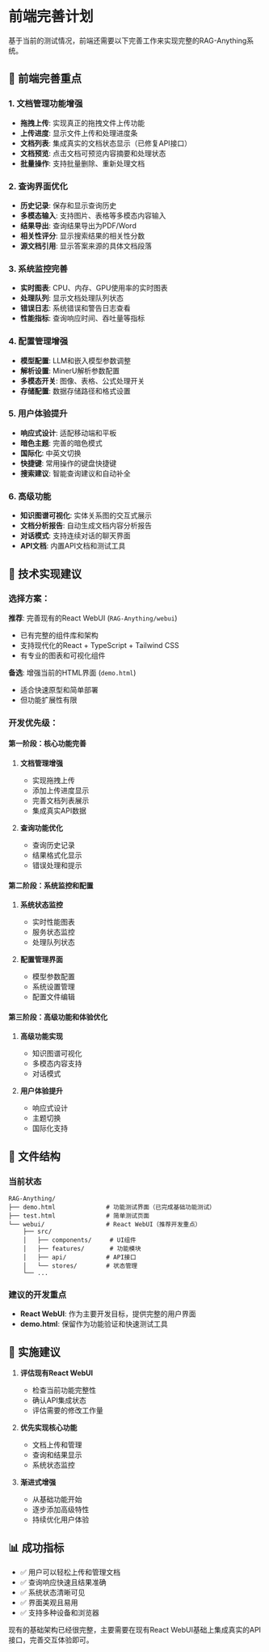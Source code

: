# 前端完善计划

基于当前的测试情况，前端还需要以下完善工作来实现完整的RAG-Anything系统。

## 🎯 前端完善重点

### 1. **文档管理功能增强**
- **拖拽上传**: 实现真正的拖拽文件上传功能
- **上传进度**: 显示文件上传和处理进度条
- **文档列表**: 集成真实的文档状态显示（已修复API接口）
- **文档预览**: 点击文档可预览内容摘要和处理状态
- **批量操作**: 支持批量删除、重新处理文档

### 2. **查询界面优化**
- **历史记录**: 保存和显示查询历史
- **多模态输入**: 支持图片、表格等多模态内容输入
- **结果导出**: 查询结果导出为PDF/Word
- **相关性评分**: 显示搜索结果的相关性分数
- **源文档引用**: 显示答案来源的具体文档段落

### 3. **系统监控完善**
- **实时图表**: CPU、内存、GPU使用率的实时图表
- **处理队列**: 显示文档处理队列状态
- **错误日志**: 系统错误和警告日志查看
- **性能指标**: 查询响应时间、吞吐量等指标

### 4. **配置管理增强**
- **模型配置**: LLM和嵌入模型参数调整
- **解析设置**: MinerU解析参数配置
- **多模态开关**: 图像、表格、公式处理开关
- **存储配置**: 数据存储路径和格式设置

### 5. **用户体验提升**
- **响应式设计**: 适配移动端和平板
- **暗色主题**: 完善的暗色模式
- **国际化**: 中英文切换
- **快捷键**: 常用操作的键盘快捷键
- **搜索建议**: 智能查询建议和自动补全

### 6. **高级功能**
- **知识图谱可视化**: 实体关系图的交互式展示
- **文档分析报告**: 自动生成文档内容分析报告
- **对话模式**: 支持连续对话的聊天界面
- **API文档**: 内置API文档和测试工具

## 🔧 技术实现建议

### 选择方案：

**推荐**: 完善现有的React WebUI (`RAG-Anything/webui`)
- 已有完整的组件库和架构
- 支持现代化的React + TypeScript + Tailwind CSS
- 有专业的图表和可视化组件

**备选**: 增强当前的HTML界面 (`demo.html`)
- 适合快速原型和简单部署
- 但功能扩展性有限

### 开发优先级：

#### 第一阶段：核心功能完善
1. **文档管理增强**
   - 实现拖拽上传
   - 添加上传进度显示
   - 完善文档列表展示
   - 集成真实API数据

2. **查询功能优化**
   - 查询历史记录
   - 结果格式化显示
   - 错误处理和提示

#### 第二阶段：系统监控和配置
1. **系统状态监控**
   - 实时性能图表
   - 服务状态监控
   - 处理队列状态

2. **配置管理界面**
   - 模型参数配置
   - 系统设置管理
   - 配置文件编辑

#### 第三阶段：高级功能和体验优化
1. **高级功能实现**
   - 知识图谱可视化
   - 多模态内容支持
   - 对话模式

2. **用户体验提升**
   - 响应式设计
   - 主题切换
   - 国际化支持

## 📁 文件结构

### 当前状态
```
RAG-Anything/
├── demo.html              # 功能测试界面（已完成基础功能测试）
├── test.html              # 简单测试页面
└── webui/                 # React WebUI（推荐开发重点）
    ├── src/
    │   ├── components/     # UI组件
    │   ├── features/       # 功能模块
    │   ├── api/           # API接口
    │   └── stores/        # 状态管理
    └── ...
```

### 建议的开发重点
- **React WebUI**: 作为主要开发目标，提供完整的用户界面
- **demo.html**: 保留作为功能验证和快速测试工具

## 🚀 实施建议

1. **评估现有React WebUI**
   - 检查当前功能完整性
   - 确认API集成状态
   - 评估需要的修改工作量

2. **优先实现核心功能**
   - 文档上传和管理
   - 查询和结果显示
   - 系统状态监控

3. **渐进式增强**
   - 从基础功能开始
   - 逐步添加高级特性
   - 持续优化用户体验

## 📊 成功指标

- ✅ 用户可以轻松上传和管理文档
- ✅ 查询响应快速且结果准确
- ✅ 系统状态清晰可见
- ✅ 界面美观且易用
- ✅ 支持多种设备和浏览器

现有的基础架构已经很完整，主要需要在现有React WebUI基础上集成真实的API接口，完善交互体验即可。
